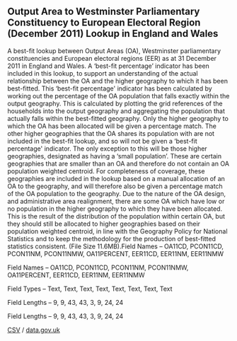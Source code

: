 ## Output Area to Westminster Parliamentary Constituency to European Electoral Region (December 2011) Lookup in England and Wales

A best-fit lookup between Output Areas (OA), Westminster parliamentary constituencies and European electoral regions (EER) as at 31 December 2011 in England and Wales. A ‘best-fit percentage’ indicator has been included in this lookup, to support an understanding of the actual relationship between the OA and the higher geography to which it has been best-fitted. This ‘best-fit percentage' indicator has been calculated by working out the percentage of the OA population that falls exactly within the output geography. This is calculated by plotting the grid references of the households into the output geography and aggregating the population that actually falls within the best-fitted geography. Only the higher geography to which the OA has been allocated will be given a percentage match. The other higher geographies that the OA shares its population with are not included in the best-fit lookup, and so will not be given a ‘best-fit percentage' indicator. The only exception to this will be those higher geographies, designated as having a ‘small population’. These are certain geographies that are smaller than an OA and therefore do not contain an OA population weighted centroid. For completeness of coverage, these geographies are included in the lookup based on a manual allocation of an OA to the geography, and will therefore also be given a percentage match of the OA population to the geography. Due to the nature of the OA design, and administrative area realignment, there are some OA which have low or no population in the higher geography to which they have been allocated. This is the result of the distribution of the population within certain OA, but they should still be allocated to higher geographies based on their population weighted centroid, in line with the Geography Policy for National Statistics and to keep the methodology for the production of best-fitted statistics consistent. (File Size 11.6MB).Field Names – OA11CD, PCON11CD, PCON11NM, PCON11NMW, OA11PERCENT, EER11CD, EER11NM, EER11NMW

Field Names – OA11CD, PCON11CD, PCON11NM, PCON11NMW, OA11PERCENT, EER11CD, EER11NM, EER11NMW

Field Types – Text, Text, Text,
Text, Text, Text, Text, Text

Field Lengths – 9, 9, 43, 43, 3, 9, 24, 24

Field Lengths – 9, 9, 43, 43, 3, 9, 24, 24

[CSV](../csv/173.csv) / [data.gov.uk](https://data.gov.uk/dataset/4350cfe3-3c2f-4443-8dfc-413fad5907fb/output-area-to-westminster-parliamentary-constituency-to-european-electoral-region-december-2011-lookup-in-england-and-wales)

